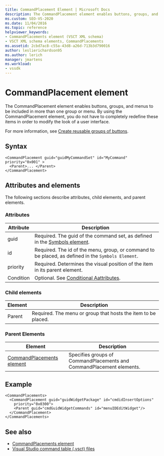 ```yaml
---
title: CommandPlacement Element | Microsoft Docs
description: The CommandPlacement element enables buttons, groups, and menus to be included in more than one group or menu. 
ms.custom: SEO-VS-2020
ms.date: 11/04/2016
ms.topic: reference
helpviewer_keywords:
- CommandPlacements element (VSCT XML schema)
- VSCT XML schema elements, CommandPlacements
ms.assetid: 2cbd7ac8-c55a-43d8-a26d-713b3d790016
author: leslierichardson95
ms.author: lerich
manager: jmartens
ms.workload:
- vssdk
---
```

# CommandPlacement element
The CommandPlacement element enables buttons, groups, and menus to be included in more than one group or menu. By using the CommandPlacement element, you do not have to completely redefine these items in order to modify the look of a user interface.

 For more information, see [Create reusable groups of buttons](../extensibility/creating-reusable-groups-of-buttons.md).

## Syntax

```
<CommandPlacement guid="guidMyCommandSet" id="MyCommand" priority="0x001" >
  <Parent>... </Parent>
</CommandPlacement>
```

## Attributes and elements
 The following sections describe attributes, child elements, and parent elements.

### Attributes

|Attribute|Description|
|---------------|-----------------|
|guid|Required. The guid of the command set, as defined in the [Symbols element](../extensibility/symbols-element.md).|
|id|Required. The id of the menu, group, or command to be placed, as defined in the `Symbols Element`.|
|priority|Required. Determines the visual position of the item in its parent element.|
|Condition|Optional. See [Conditional Aattributes](../extensibility/vsct-xml-schema-conditional-attributes.md).|

### Child elements

|Element|Description|
|-------------|-----------------|
|Parent|Required. The menu or group that hosts the item to be placed.|

### Parent Elements

|Element|Description|
|-------------|-----------------|
|[CommandPlacements element](../extensibility/commandplacements-element.md)|Specifies groups of CommandPlacements and CommandPlacement elements.|

## Example

```
<CommandPlacements>
  <CommandPlacement guid="guidWidgetPackage" id="cmdidInsertOptions"
    priority="0x0300">
    <Parent guid="cmdGuidWidgetCommands" id="menuIDEditWidget"/>
  </CommandPlacement>
</CommandPlacements>
```

## See also
- [CommandPlacements element](../extensibility/commandplacements-element.md)
- [Visual Studio command table (.vsct) files](../extensibility/internals/visual-studio-command-table-dot-vsct-files.md)
